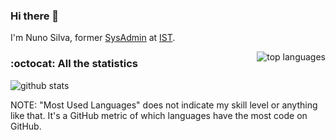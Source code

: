 ### Hi there 👋

I'm Nuno Silva,
former
[SysAdmin](https://en.wikipedia.org/wiki/System_administrator) at [IST](http://tecnico.ulisboa.pt/).


<a href="https://github.com/anuraghazra/github-readme-stats">
<img title="top languages" align="right"
src="https://github-readme-stats.vercel.app/api/top-langs/?username=nuno-silva"
>
</a>

### :octocat: All the statistics

 ![github stats](https://github-readme-stats.vercel.app/api?username=nuno-silva&show_icons=true&hide_title=true&count_private=true&hide_border=true&hide=stars)
 <!--
 ![total commits](https://github-readme-stats.vercel.app/api?username=nuno-silva&show_icons=true&hide_title=true&count_private=true&hide_border=true&hide=stars,prs,issues,contribs&hide_rank=true&include_all_commits=true)
 -->

NOTE: "Most Used Languages" does not indicate my skill level or anything like that.
It's a GitHub metric of which languages have the most code on GitHub.


<!--
**nuno-silva/nuno-silva** is a ✨ _special_ ✨ repository because its `README.md` (this file) appears on your GitHub profile.

Here are some ideas to get you started:

- 🔭 I’m currently working on ...
- 🌱 I’m currently learning ...
- 👯 I’m looking to collaborate on ...
- 🤔 I’m looking for help with ...
- 💬 Ask me about ...
- 📫 How to reach me: ...
- 😄 Pronouns: ...
- ⚡ Fun fact: ...
-->
